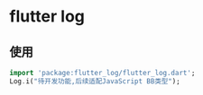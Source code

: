 # flutter log

## 使用

```dart
import 'package:flutter_log/flutter_log.dart';
Log.i("待开发功能,后续适配JavaScript BB类型");
```
